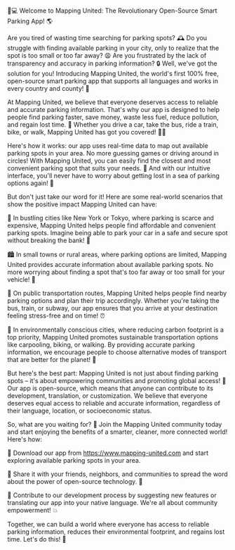 🚗💻 Welcome to Mapping United: The Revolutionary Open-Source Smart Parking App! 🌎

Are you tired of wasting time searching for parking spots? 🕰️ Do you struggle with finding available parking in your city, only to realize that the spot is too small or too far away? 😩 Are you frustrated by the lack of transparency and accuracy in parking information? 🔒 Well, we've got the solution for you! Introducing Mapping United, the world's first 100% free, open-source smart parking app that supports all languages and works in every country and county! 🌟

At Mapping United, we believe that everyone deserves access to reliable and accurate parking information. That's why our app is designed to help people find parking faster, save money, waste less fuel, reduce pollution, and regain lost time. 💪 Whether you drive a car, take the bus, ride a train, bike, or walk, Mapping United has got you covered! 🚶‍♀️

Here's how it works: our app uses real-time data to map out available parking spots in your area. No more guessing games or driving around in circles! With Mapping United, you can easily find the closest and most convenient parking spot that suits your needs. 💼 And with our intuitive interface, you'll never have to worry about getting lost in a sea of parking options again! 📍

But don't just take our word for it! Here are some real-world scenarios that show the positive impact Mapping United can have:

🌆 In bustling cities like New York or Tokyo, where parking is scarce and expensive, Mapping United helps people find affordable and convenient parking spots. Imagine being able to park your car in a safe and secure spot without breaking the bank! 💸

🏙️ In small towns or rural areas, where parking options are limited, Mapping United provides accurate information about available parking spots. No more worrying about finding a spot that's too far away or too small for your vehicle! 🚗

🚌 On public transportation routes, Mapping United helps people find nearby parking options and plan their trip accordingly. Whether you're taking the bus, train, or subway, our app ensures that you arrive at your destination feeling stress-free and on time! ⏰

🌳 In environmentally conscious cities, where reducing carbon footprint is a top priority, Mapping United promotes sustainable transportation options like carpooling, biking, or walking. By providing accurate parking information, we encourage people to choose alternative modes of transport that are better for the planet! 🌟

But here's the best part: Mapping United is not just about finding parking spots – it's about empowering communities and promoting global access! 💪 Our app is open-source, which means that anyone can contribute to its development, translation, or customization. We believe that everyone deserves equal access to reliable and accurate information, regardless of their language, location, or socioeconomic status.

So, what are you waiting for? 🤔 Join the Mapping United community today and start enjoying the benefits of a smarter, cleaner, more connected world! Here's how:

📲 Download our app from https://www.mapping-united.com and start exploring available parking spots in your area.

💬 Share it with your friends, neighbors, and communities to spread the word about the power of open-source technology. 🚀

💪 Contribute to our development process by suggesting new features or translating our app into your native language. We're all about community empowerment! 💥

Together, we can build a world where everyone has access to reliable parking information, reduces their environmental footprint, and regains lost time. Let's do this! 🎉